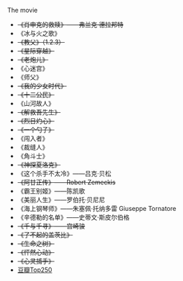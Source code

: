 The movie

- ~~《肖申克的救赎》——弗兰克·德拉邦特~~
- 《冰与火之歌》
- ~~《教父》（1.2.3）~~
- ~~《星际穿越》~~
- ~~《老炮儿》~~
- 《心迷宫》
- 《师父》
- ~~《我的少女时代》~~
- ~~《十二公民》~~
- 《山河故人》
- ~~《解救吾先生》~~
- ~~《烈日灼心》~~
- ~~《一个勺子》~~
- 《闯入者》
- 《裁缝人》
- 《角斗士》
- ~~《神探夏洛克》~~
- 《这个杀手不太冷》——吕克·贝松
- ~~《阿甘正传》——Robert Zemeckis~~
- 《霸王别姬》——陈凯歌
- 《美丽人生》——罗伯托·贝尼尼
- 《海上钢琴师》——朱塞佩·托纳多雷 Giuseppe Tornatore
- 《辛德勒的名单》——史蒂文·斯皮尔伯格
- ~~《千与千寻》——宫崎骏~~
- ~~《了不起的盖茨比》~~
- ~~《生命之树》~~
- ~~《怦然心动》~~
- ~~《心灵捕手》~~
- [豆瓣Top250](http://movie.douban.com/top250)